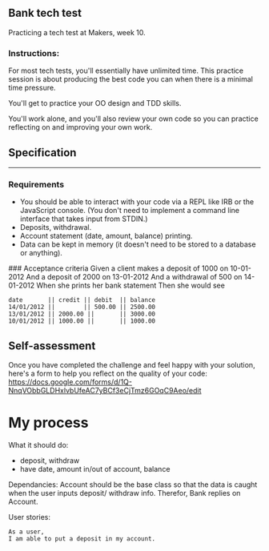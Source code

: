 Bank tech test
----
Practicing a tech test at Makers, week 10.

### Instructions: 

For most tech tests, you'll essentially have unlimited time. This practice session is about producing the best code you can when there is a minimal time pressure.

You'll get to practice your OO design and TDD skills.

You'll work alone, and you'll also review your own code so you can practice reflecting on and improving your own work.

## Specification
---- 

### Requirements
- You should be able to interact with your code via a REPL like IRB or the JavaScript console. (You don't need to implement a command line interface that takes input from STDIN.)
- Deposits, withdrawal.
- Account statement (date, amount, balance) printing.
- Data can be kept in memory (it doesn't need to be stored to a database or anything).

### Acceptance criteria
Given a client makes a deposit of 1000 on 10-01-2012
And a deposit of 2000 on 13-01-2012
And a withdrawal of 500 on 14-01-2012
When she prints her bank statement
Then she would see

```
date       || credit || debit  || balance
14/01/2012 ||        || 500.00 || 2500.00
13/01/2012 || 2000.00 ||       || 3000.00
10/01/2012 || 1000.00 ||       || 1000.00
``` 

## Self-assessment
Once you have completed the challenge and feel happy with your solution, here's a form to help you reflect on the quality of your code: https://docs.google.com/forms/d/1Q-NnqVObbGLDHxlvbUfeAC7yBCf3eCjTmz6GOqC9Aeo/edit

# My process

What it should do:
- deposit, withdraw
- have date, amount in/out of account, balance

Dependancies:
Account should be the base class so that the data is caught when the user inputs deposit/ withdraw info. 
Therefor, Bank replies on Account. 

User stories:
```
As a user, 
I am able to put a deposit in my account.

```
